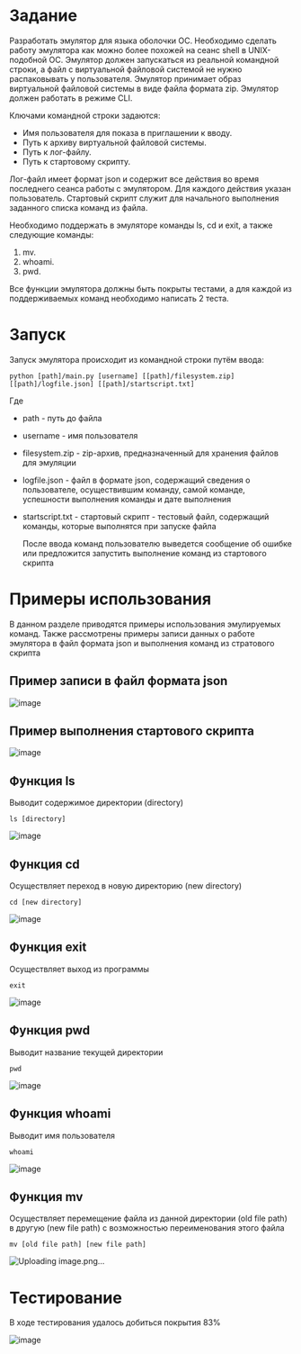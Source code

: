 # Задание
Разработать эмулятор для языка оболочки ОС. Необходимо сделать работу
эмулятора как можно более похожей на сеанс shell в UNIX-подобной ОС.
Эмулятор должен запускаться из реальной командной строки, а файл с
виртуальной файловой системой не нужно распаковывать у пользователя.
Эмулятор принимает образ виртуальной файловой системы в виде файла формата
zip. Эмулятор должен работать в режиме CLI.

Ключами командной строки задаются:
* Имя пользователя для показа в приглашении к вводу.
* Путь к архиву виртуальной файловой системы.
* Путь к лог-файлу.
* Путь к стартовому скрипту.

Лог-файл имеет формат json и содержит все действия во время последнего
сеанса работы с эмулятором. Для каждого действия указан пользователь.
Стартовый скрипт служит для начального выполнения заданного списка
команд из файла.

Необходимо поддержать в эмуляторе команды ls, cd и exit, а также
следующие команды:
1. mv.
2. whoami.
3. pwd.

Все функции эмулятора должны быть покрыты тестами, а для каждой из
поддерживаемых команд необходимо написать 2 теста.

# Запуск
Запуск эмулятора происходит из командной строки путём ввода:
```
python [path]/main.py [username] [[path]/filesystem.zip] [[path]/logfile.json] [[path]/startscript.txt]
```
Где
* path - путь до файла
* username - имя пользователя
* filesystem.zip - zip-архив, предназначенный для хранения файлов для эмуляции
* logfile.json - файл в формате json, содержащий сведения о пользователе, осуществившим команду, самой команде, успешности выполнения команды и дате выполнения
* startscript.txt - стартовый скрипт - тестовый файл, содержащий команды, которые выполнятся при запуске файла

  После ввода команд пользователю выведется сообщение об ошибке или предложится запустить выполнение команд из стартового скрипта

# Примеры использования

В данном разделе приводятся примеры использования эмулируемых команд. Также рассмотрены примеры записи данных о работе эмулятора в файл формата json и выполнения команд из стратового скрипта 

## Пример записи в файл формата json

![image](https://github.com/user-attachments/assets/f7e694c5-26c1-4fff-9a14-468aa80282b3)

## Пример выполнения стартового скрипта 

![image](https://github.com/user-attachments/assets/9536610b-61d6-4bd8-8b7d-e9489a5f193b)

## Функция ls

Выводит содержимое директории (directory)

```
ls [directory]
```

![image](https://github.com/user-attachments/assets/313a69ec-44da-448a-acc9-a745698051e9)

## Функция cd

Осуществляет переход в новую директорию (new directory)

```
cd [new directory]
```

![image](https://github.com/user-attachments/assets/672b9e2e-1e6d-4786-9535-4482f49cf981)

## Функция exit

Осуществляет выход из программы

```
exit
```

![image](https://github.com/user-attachments/assets/cf8e9e41-29da-4379-ac2f-c9cc655f0ef3)

## Функция pwd

Выводит название текущей директории

```
pwd
```

![image](https://github.com/user-attachments/assets/1cdf24aa-b6b5-41cc-a82b-04b9dc1007fa)

## Функция whoami

Выводит имя пользователя

```
whoami
```

![image](https://github.com/user-attachments/assets/28f45ad2-b014-4949-8f6a-67b538d679a8)

## Функция mv

Осуществляет перемещение файла из данной директории (old file path) в другую (new file path) с возможностью переименования этого файла

```
mv [old file path] [new file path]
```

![Uploading image.png…]()


# Тестирование
В ходе тестирования удалось добиться покрытия 83%

![image](https://github.com/user-attachments/assets/279cdaec-b536-4db5-bb7a-32e52783cdef)


